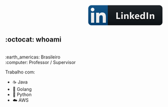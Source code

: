 <p align="right">
  <a href="https://www.linkedin.com/in/diegobritolima/">
    <img src="svg/social/linkedIn.svg" alt="LinkedIn" style="vertical-align:top; margin:4px">
  </a>
</p>

## :octocat: whoami
</br>
:earth_americas: Brasileiro
</br>
:computer: Professor / Supervisor

</br>

Trabalho com:
- ☕ Java
- 🐹 Golang
- 🐍 Python
- ☁️ AWS
